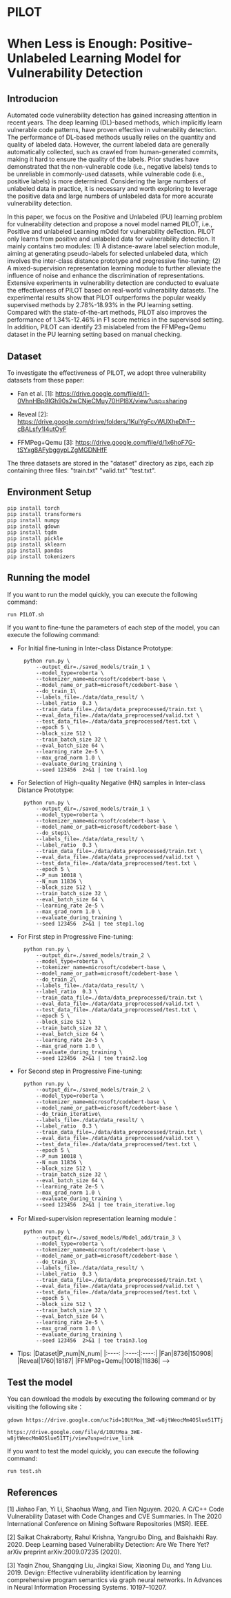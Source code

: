 # PILOT
# When Less is Enough: Positive-Unlabeled Learning Model for Vulnerability Detection
## Introducion

Automated code vulnerability detection has gained increasing attention in recent years. The deep learning (DL)-based methods, which implicitly learn vulnerable code patterns, have proven effective in vulnerability detection. The performance of DL-based methods usually relies on the quantity and quality of labeled data. However, the current labeled data are generally automatically collected, such as crawled from human-generated commits, making it hard to ensure the quality of the labels. Prior studies have demonstrated that the non-vulnerable code (i.e., negative labels) tends to be unreliable in commonly-used datasets, while vulnerable code (i.e., positive labels) is more determined. Considering the large numbers of unlabeled data in practice, it is necessary and worth exploring to leverage the positive data and large numbers of unlabeled data for more accurate vulnerability detection.

In this paper, we focus on the Positive and Unlabeled (PU) learning problem for vulnerability detection and propose a novel model named PILOT, i.e., PositIve and unlabeled Learning mOdel for vulnerability deTection. PILOT only learns from positive and unlabeled data for vulnerability detection. It mainly contains two modules: (1) A distance-aware label selection module, aiming at generating pseudo-labels for selected unlabeled data, which involves the inter-class distance prototype and progressive fine-tuning; (2) A mixed-supervision representation learning module to further alleviate the influence of noise and enhance the discrimination of representations. Extensive experiments in vulnerability detection are conducted to evaluate the effectiveness of PILOT based on real-world vulnerability datasets. The experimental results show that PILOT outperforms the popular weakly supervised methods by 2.78%-18.93% in the PU learning setting. Compared with the state-of-the-art methods, PILOT also improves the performance of 1.34%-12.46% in F1 score metrics in the supervised setting. In addition, PILOT can identify 23 mislabeled from the FFMPeg+Qemu dataset in the PU learning setting based on manual checking.

## Dataset
To investigate the effectiveness of PILOT, we adopt three vulnerability datasets from these paper:

* Fan et al. [1]: https://drive.google.com/file/d/1-0VhnHBp9IGh90s2wCNjeCMuy70HPl8X/view?usp=sharing

* Reveal [2]: https://drive.google.com/drive/folders/1KuIYgFcvWUXheDhT--cBALsfy1I4utOyF

* FFMPeg+Qemu [3]: https://drive.google.com/file/d/1x6hoF7G-tSYxg8AFybggypLZgMGDNHfF

The three datasets are stored in the "dataset" directory as zips, each zip containing three files: "train.txt" "valid.txt" "test.txt".

## Environment Setup

    pip install torch
    pip install transformers
    pip install numpy
    pip install gdown
    pip install tqdm
    pip install pickle
    pip install sklearn
    pip install pandas
    pip install tokenizers
    
## Running the model

If you want to run the model quickly, you can execute the following command:

    run PILOT.sh

If you want to fine-tune the parameters of each step of the model, you can execute the following command:

* For Initial fine-tuning in Inter-class Distance Prototype:

        python run.py \
            --output_dir=./saved_models/train_1 \
            --model_type=roberta \
            --tokenizer_name=microsoft/codebert-base \
            --model_name_or_path=microsoft/codebert-base \
            --do_train_1\
            --labels_file=./data/data_result/ \
            --label_ratio  0.3 \
            --train_data_file=./data/data_preprocessed/train.txt \
            --eval_data_file=./data/data_preprocessed/valid.txt \
            --test_data_file=./data/data_preprocessed/test.txt \
            --epoch 5 \
            --block_size 512 \
            --train_batch_size 32 \
            --eval_batch_size 64 \
            --learning_rate 2e-5 \
            --max_grad_norm 1.0 \
            --evaluate_during_training \
            --seed 123456  2>&1 | tee train1.log 

* For Selection of High-quality Negative (HN) samples in Inter-class Distance Prototype:

        python run.py \
            --output_dir=./saved_models/train_1 \
            --model_type=roberta \
            --tokenizer_name=microsoft/codebert-base \
            --model_name_or_path=microsoft/codebert-base \
            --do_step1\
            --labels_file=./data/data_result/ \
            --label_ratio  0.3 \
            --train_data_file=./data/data_preprocessed/train.txt \
            --eval_data_file=./data/data_preprocessed/valid.txt \
            --test_data_file=./data/data_preprocessed/test.txt \
            --epoch 5 \
            --P_num 10018 \
            --N_num 11836 \
            --block_size 512 \
            --train_batch_size 32 \
            --eval_batch_size 64 \
            --learning_rate 2e-5 \
            --max_grad_norm 1.0 \
            --evaluate_during_training \
            --seed 123456  2>&1 | tee step1.log 

* For First step in Progressive Fine-tuning:

        python run.py \
            --output_dir=./saved_models/train_2 \
            --model_type=roberta \
            --tokenizer_name=microsoft/codebert-base \
            --model_name_or_path=microsoft/codebert-base \
            --do_train_2\
            --labels_file=./data/data_result/ \
            --label_ratio  0.3 \
            --train_data_file=./data/data_preprocessed/train.txt \
            --eval_data_file=./data/data_preprocessed/valid.txt \
            --test_data_file=./data/data_preprocessed/test.txt \
            --epoch 5 \
            --block_size 512 \
            --train_batch_size 32 \
            --eval_batch_size 64 \
            --learning_rate 2e-5 \
            --max_grad_norm 1.0 \
            --evaluate_during_training \
            --seed 123456  2>&1 | tee train2.log 

* For Second step in Progressive Fine-tuning:

        python run.py \
            --output_dir=./saved_models/train_2 \
            --model_type=roberta \
            --tokenizer_name=microsoft/codebert-base \
            --model_name_or_path=microsoft/codebert-base \
            --do_train_iterative\
            --labels_file=./data/data_result/ \
            --label_ratio  0.3 \
            --train_data_file=./data/data_preprocessed/train.txt \
            --eval_data_file=./data/data_preprocessed/valid.txt \
            --test_data_file=./data/data_preprocessed/test.txt \
            --epoch 5 \
            --P_num 10018 \
            --N_num 11836 \
            --block_size 512 \
            --train_batch_size 32 \
            --eval_batch_size 64 \
            --learning_rate 2e-5 \
            --max_grad_norm 1.0 \
            --evaluate_during_training \
            --seed 123456  2>&1 | tee train_iterative.log

* For Mixed-supervision representation learning module：

        python run.py \
            --output_dir=./saved_models/Model_add/train_3 \
            --model_type=roberta \
            --tokenizer_name=microsoft/codebert-base \
            --model_name_or_path=microsoft/codebert-base \
            --do_train_3\
            --labels_file=./data/data_result/ \
            --label_ratio  0.3 \
            --train_data_file=./data/data_preprocessed/train.txt \
            --eval_data_file=./data/data_preprocessed/valid.txt \
            --test_data_file=./data/data_preprocessed/test.txt \
            --epoch 5 \
            --block_size 512 \
            --train_batch_size 32 \
            --eval_batch_size 64 \
            --learning_rate 2e-5 \
            --max_grad_norm 1.0 \
            --evaluate_during_training \
            --seed 123456  2>&1 | tee train3.log

* Tips:
|Dataset|P_num|N_num|
|:----: |:----:|:----:|
|Fan|8736|150908|
|Reveal|1760|18187|
|FFMPeg+Qemu|10018|11836| -->

## Test the model

You can download the models by executing the following command or by visiting the following site：

    gdown https://drive.google.com/uc?id=10UtMoa_3WE-w8jtWeocMm4OSlue51TTj

    https://drive.google.com/file/d/10UtMoa_3WE-w8jtWeocMm4OSlue51TTj/view?usp=drive_link

If you want to test the model quickly, you can execute the following command:

    run test.sh

## References
[1] Jiahao Fan, Yi Li, Shaohua Wang, and Tien Nguyen. 2020. A C/C++ Code Vulnerability Dataset with Code Changes and CVE Summaries. In The 2020 International Conference on Mining Software Repositories (MSR). IEEE.

[2] Saikat Chakraborty, Rahul Krishna, Yangruibo Ding, and Baishakhi Ray. 2020. Deep Learning based Vulnerability Detection: Are We There Yet? arXiv preprint arXiv:2009.07235 (2020).

[3] Yaqin Zhou, Shangqing Liu, Jingkai Siow, Xiaoning Du, and Yang Liu. 2019. Devign: Effective vulnerability identification by learning comprehensive program semantics via graph neural networks. In Advances in Neural Information Processing Systems. 10197–10207.
